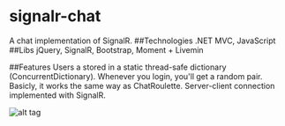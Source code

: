 # signalr-chat
A chat implementation of SignalR.
##Technologies
.NET MVC, JavaScript 
##Libs
jQuery, SignalR, Bootstrap, Moment + Livemin

##Features
Users a stored in a static thread-safe dictionary (ConcurrentDictionary). Whenever you login, you'll get a random pair. Basicly, it works the same way as ChatRoulette. Server-client connection implemented with SignalR.

![alt tag](http://i.imgur.com/L8VOrF5.jpg)

